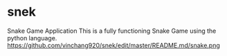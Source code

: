 # snek
Snake Game Application This is a fully functioning Snake Game using the python language. 
https://github.com/vinchang920/snek/edit/master/README.md/snake.png
